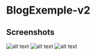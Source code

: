 # BlogExemple-v2

## Screenshots

![alt text](assets/screenshots/1.png)
![alt text](assets/screenshots/2.png)
![alt text](assets/screenshots/3.png)
